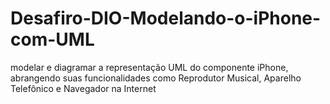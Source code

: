 # Desafiro-DIO-Modelando-o-iPhone-com-UML
modelar e diagramar a representação UML do componente iPhone, abrangendo suas funcionalidades como Reprodutor Musical, Aparelho Telefônico e Navegador na Internet
